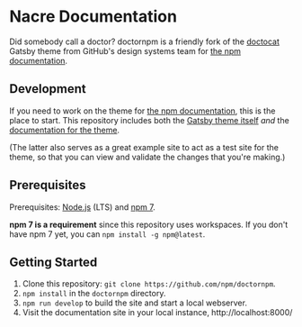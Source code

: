 # Nacre Documentation

Did somebody call a doctor?  doctornpm is a friendly fork of the
[doctocat](https://github.com/primer/doctocat) Gatsby theme from
GitHub's design systems team for [the npm
documentation](https://docs.npmjs.com/).

## Development

If you need to work on the theme for [the npm
documentation](https://docs.npmjs.com/), this is the place to start.
This repository includes both the [Gatsby theme
itself](https://github.com/npm/doctornpm/tree/main/gatsby-theme-doctornpm)
_and_ the [documentation for the
theme](https://github.com/npm/doctornpm/tree/main/docs).

(The latter also serves as a great example site to act as a test site for
the theme, so that you can view and validate the changes that you're making.)

## Prerequisites

Prerequisites: [Node.js](https://nodejs.org/en/) (LTS) and
[npm 7](https://github.com/npm/cli).

**npm 7 is a requirement** since this repository uses workspaces.
If you don't have npm 7 yet, you can `npm install -g npm@latest`.

## Getting Started

1. Clone this repository: `git clone https://github.com/npm/doctornpm`.
2. `npm install` in the `doctornpm` directory.
3. `npm run develop` to build the site and start a local webserver.
4. Visit the documentation site in your local instance,
   http://localhost:8000/

